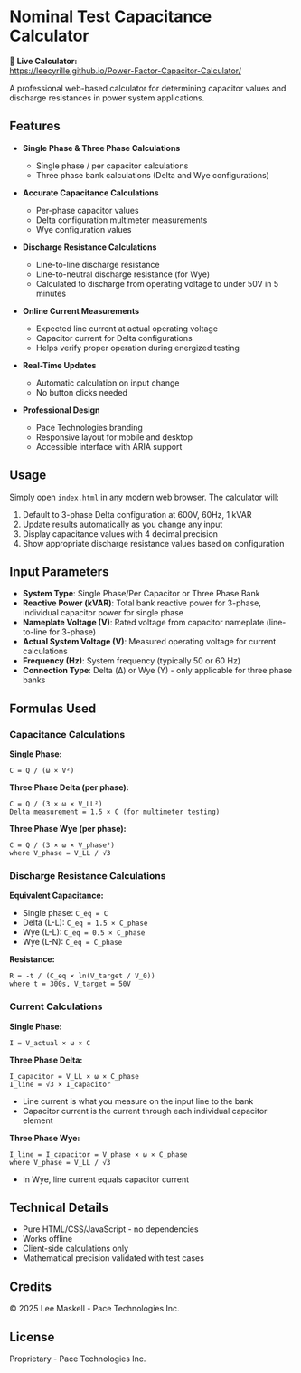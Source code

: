 # Nominal Test Capacitance Calculator

🔗 **Live Calculator:**  
https://leecyrille.github.io/Power-Factor-Capacitor-Calculator/


A professional web-based calculator for determining capacitor values and discharge resistances in power system applications.

## Features

- **Single Phase & Three Phase Calculations**
  - Single phase / per capacitor calculations
  - Three phase bank calculations (Delta and Wye configurations)

- **Accurate Capacitance Calculations**
  - Per-phase capacitor values
  - Delta configuration multimeter measurements
  - Wye configuration values

- **Discharge Resistance Calculations**
  - Line-to-line discharge resistance
  - Line-to-neutral discharge resistance (for Wye)
  - Calculated to discharge from operating voltage to under 50V in 5 minutes

- **Online Current Measurements**
  - Expected line current at actual operating voltage
  - Capacitor current for Delta configurations
  - Helps verify proper operation during energized testing

- **Real-Time Updates**
  - Automatic calculation on input change
  - No button clicks needed

- **Professional Design**
  - Pace Technologies branding
  - Responsive layout for mobile and desktop
  - Accessible interface with ARIA support

## Usage

Simply open `index.html` in any modern web browser. The calculator will:

1. Default to 3-phase Delta configuration at 600V, 60Hz, 1 kVAR
2. Update results automatically as you change any input
3. Display capacitance values with 4 decimal precision
4. Show appropriate discharge resistance values based on configuration

## Input Parameters

- **System Type**: Single Phase/Per Capacitor or Three Phase Bank
- **Reactive Power (kVAR)**: Total bank reactive power for 3-phase, individual capacitor power for single phase
- **Nameplate Voltage (V)**: Rated voltage from capacitor nameplate (line-to-line for 3-phase)
- **Actual System Voltage (V)**: Measured operating voltage for current calculations
- **Frequency (Hz)**: System frequency (typically 50 or 60 Hz)
- **Connection Type**: Delta (Δ) or Wye (Y) - only applicable for three phase banks

## Formulas Used

### Capacitance Calculations

**Single Phase:**
```
C = Q / (ω × V²)
```

**Three Phase Delta (per phase):**
```
C = Q / (3 × ω × V_LL²)
Delta measurement = 1.5 × C (for multimeter testing)
```

**Three Phase Wye (per phase):**
```
C = Q / (3 × ω × V_phase²)
where V_phase = V_LL / √3
```

### Discharge Resistance Calculations

**Equivalent Capacitance:**
- Single phase: `C_eq = C`
- Delta (L-L): `C_eq = 1.5 × C_phase`
- Wye (L-L): `C_eq = 0.5 × C_phase`
- Wye (L-N): `C_eq = C_phase`

**Resistance:**
```
R = -t / (C_eq × ln(V_target / V_0))
where t = 300s, V_target = 50V
```

### Current Calculations

**Single Phase:**
```
I = V_actual × ω × C
```

**Three Phase Delta:**
```
I_capacitor = V_LL × ω × C_phase
I_line = √3 × I_capacitor
```
- Line current is what you measure on the input line to the bank
- Capacitor current is the current through each individual capacitor element

**Three Phase Wye:**
```
I_line = I_capacitor = V_phase × ω × C_phase
where V_phase = V_LL / √3
```
- In Wye, line current equals capacitor current

## Technical Details

- Pure HTML/CSS/JavaScript - no dependencies
- Works offline
- Client-side calculations only
- Mathematical precision validated with test cases

## Credits

© 2025 Lee Maskell - Pace Technologies Inc.

## License

Proprietary - Pace Technologies Inc.

